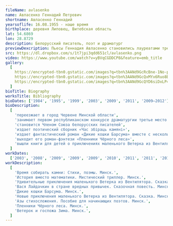 ```yaml
---
fileName: avlasenko
name: Авласенко Геннадий Петрович
shortname: Авласенко Геннадий
yearsoflife: 16.08.1955 - наше время
birthplace: деревня Липовец, Витебская область
lat: 54.6869
lon: 28.8729
description: Белорусский писатель, поэт и драматург
previewDexcription: Пьесы Геннадия Авласенко становились лауреатами трех первых республиканских конкурсов белорусской драматургии, звучали по белорусскому радио, печатались в республиканских журналах и коллективных сборниках. Много пишет для детей. Творчески сотрудничает с детскими журналами «Радуга», «Березка», «Рюкзачок». Детские стихи, сказки и пьесы Геннадия Авласенко неоднократно звучали по белорусскому радио, печатались на страницах детских журналов «Алеся», «Родная природа», «Леший» и др.
src: https://dl.dropbox.com/s/1t7jpi3qdd651cl/avlasenko.png
video: https://www.youtube.com/watch?v=yBVqCGDDCP8&feature=emb_title
gallery:
  [
    https://encrypted-tbn0.gstatic.com/images?q=tbn%3AANd9GcRcBne-1No-pDqXBzgpEZA9cbZylKwAd7qQ1I3wXwh5U3xS37zh,
    https://encrypted-tbn0.gstatic.com/images?q=tbn%3AANd9GcQxMYx6Ruo8BpJ9xYSgelkqlvjVebMcESvaIs3u6GaQl79hOCEM,
    https://encrypted-tbn0.gstatic.com/images?q=tbn%3AANd9GcQYD6siDxLP43CJaBSzcsXhjpVKmW_ln16-k3bJkqNiN9C4ktrr,
  ]
bioTitle: Biography
worksTitle: Bibliography
bioDates: ['1984', '1995', '1999', '2003', '2009', '2011', '2009—2012']
bioDescription:
  [
    'переезжает в город Червене Минской области',
    'занимает первом республиканском конкурсе драматургии третье место среди пьес для детских театров со своей самой первой пьесой «Новые приключения Колобка»',
    'становится Членом Союза белорусских писателей',
    'издает поэтический сборник «Час збіраць камяні»',
    'издает фантастический роман «Дикие кошки Барсума» вместе с несколькими рассказами',
    'выходит его роман-фэнтези «Пленники Чёрного леса»',
    'вышли книги для детей о приключениях маленького Ветерка из Вентилятора «Удивительные приключения маленького Ветерка из Вентилятора», «Новые приключения Ветерка из Вентилятора» и «Ветерок и госпожа Зима»',
  ]
workDates:
  ['2003', '2008', '2009', '2009', '2009', '2010', '2011', '2011', '2012']
workDescription:
  [
    'Время собирать камни: Стихи, поэмы. Минск.',
    'История вместо математики. Мистический триллер. Минск.',
    'Удивительные приключения маленького Ветерка из Вентилятора. Сказка. Минск.',
    'Вася Лайдачкин в стране вредных привычек. Сказочная повесть. Минск.',
    'Дикие кошки Барсума. Минск.',
    'Новые приключения маленького Ветерка из Вентилятора. Сказка. Минск.',
    'Азы стихосложения. Пособие для начинающих поэтов. Минск.',
    'Пленники Чёрного леса. Минск.',
    'Ветерок и госпожа Зима. Минск.',
  ]
---
```

